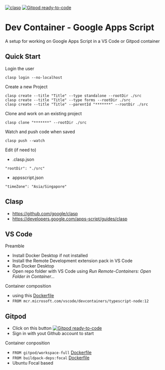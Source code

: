 [![clasp](https://img.shields.io/badge/built%20with-clasp-4285f4.svg)](https://github.com/google/clasp) [![Gitpod ready-to-code](https://img.shields.io/badge/Gitpod-ready--to--code-blue?logo=gitpod)](https://gitpod.io/#https://github.com/lcenchew/dev-container-gas)
# Dev Container - Google Apps Script
A setup for working on Google Apps Script in a VS Code or Gitpod container

## Quick Start

Login the user
```
clasp login --no-localhost
```

Create a new Project
```
clasp create --title "Title" --type standalone --rootDir ./src
clasp create --title "Title" --type forms --rootDir ./src
clasp create --title "Title" --parentId "*******" --rootDir ./src
```

Clone and work on an existing project
```
clasp clone "*******" --rootDir ./src
```

Watch and push code when saved
```
clasp push --watch
```

Edit (if need to)
- .clasp.json
```
"rootDir": "./src"
```
- appsscript.json
```
"timeZone": "Asia/Singapore"
```

## Clasp

- https://github.com/google/clasp
- https://developers.google.com/apps-script/guides/clasp

## VS Code

Preamble
- Install Docker Desktop if not installed
- Install the Remote Development extension pack in VS Code
- Run Docker Desktop
- Open repo folder with VS Code using *Run Remote-Containers: Open Folder in Container...*

Container composition
- using this [Dockerfile](https://github.com/microsoft/vscode-dev-containers/blob/master/containers/typescript-node-12/.devcontainer/Dockerfile)
- `FROM mcr.microsoft.com/vscode/devcontainers/typescript-node:12`

## Gitpod

- Click on this button [![Gitpod ready-to-code](https://img.shields.io/badge/Gitpod-ready--to--code-blue?logo=gitpod)](https://gitpod.io/#https://github.com/lcenchew/dev-container-gas)
- Sign in with yout Github account to start

Container conposition
- `FROM gitpod/workspace-full` [Dockerfile](https://github.com/gitpod-io/workspace-images/blob/master/full/Dockerfile)
- `FROM buildpack-deps:focal` [Dockerfile](https://github.com/docker-library/buildpack-deps/blob/master/ubuntu/focal/Dockerfile)
- Ubuntu Focal based
